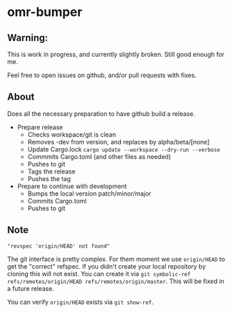# omr-bumper


## Warning:

This is work in progress, and currently slightly broken.
Still good enough for me.

Feel free to open issues on github, and/or pull requests with fixes.

## About

Does all the necessary preparation to have github build a release.

- Prepare release
	- Checks workspace/git is clean
	- Removes -dev from version, and replaces by alpha/beta/[none]
	- Update Cargo.lock `cargo update --workspace --dry-run --verbose`
	- Commmits Cargo.toml (and other files as needed)
	- Pushes to git
	- Tags the release
	- Pushes the tag
- Prepare to continue with development
	- Bumps the local version patch/minor/major
	- Commits Cargo.toml
	- Pushes to git


## Note

`"revspec 'origin/HEAD' not found"`

The git interface is pretty complex.
For them moment we use `origin/HEAD` to get the "correct" refspec.
If you didn't create your local repository by cloning this will not exist.
You can create it via `git symbolic-ref refs/remotes/origin/HEAD refs/remotes/origin/master`.
This will be fixed in a future release.

You can verify `origin/HEAD` exists via `git show-ref`.
